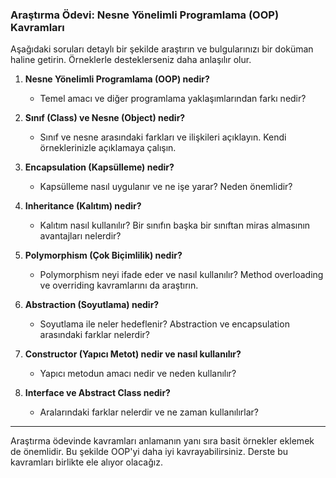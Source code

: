### Araştırma Ödevi: Nesne Yönelimli Programlama (OOP) Kavramları

Aşağıdaki soruları detaylı bir şekilde araştırın ve bulgularınızı bir doküman haline getirin. Örneklerle desteklerseniz daha anlaşılır olur.

1. **Nesne Yönelimli Programlama (OOP) nedir?**
   - Temel amacı ve diğer programlama yaklaşımlarından farkı nedir?

2. **Sınıf (Class) ve Nesne (Object) nedir?**
   - Sınıf ve nesne arasındaki farkları ve ilişkileri açıklayın. Kendi örneklerinizle açıklamaya çalışın.

3. **Encapsulation (Kapsülleme) nedir?**
   - Kapsülleme nasıl uygulanır ve ne işe yarar? Neden önemlidir?

4. **Inheritance (Kalıtım) nedir?**
   - Kalıtım nasıl kullanılır? Bir sınıfın başka bir sınıftan miras almasının avantajları nelerdir?

5. **Polymorphism (Çok Biçimlilik) nedir?**
   - Polymorphism neyi ifade eder ve nasıl kullanılır? Method overloading ve overriding kavramlarını da araştırın.

6. **Abstraction (Soyutlama) nedir?**
   - Soyutlama ile neler hedeflenir? Abstraction ve encapsulation arasındaki farklar nelerdir?

7. **Constructor (Yapıcı Metot) nedir ve nasıl kullanılır?**
   - Yapıcı metodun amacı nedir ve neden kullanılır?

8. **Interface ve Abstract Class nedir?**
   - Aralarındaki farklar nelerdir ve ne zaman kullanılırlar?

---

Araştırma ödevinde kavramları anlamanın yanı sıra basit örnekler eklemek de önemlidir. Bu şekilde OOP'yi daha iyi kavrayabilirsiniz. Derste bu kavramları birlikte ele alıyor olacağız.
